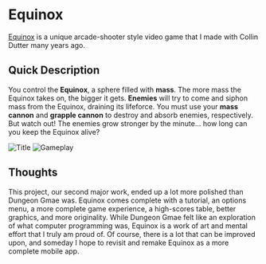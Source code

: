 # Equinox

[Equinox](https://github.com/nullromo/Equinox) is a unique arcade-shooter style video game that I made with Collin Dutter many years ago.

## Quick Description

You control the **Equinox**, a sphere filled with **mass**. The more mass the Equinox takes on, the bigger it gets. **Enemies** will try to come and siphon mass from the Equinox, draining its lifeforce. You must use your **mass cannon** and **grapple cannon** to destroy and absorb enemies, respectively. But watch out! The enemies grow stronger by the minute... how long can you keep the Equinox alive?

![Title](http://i.imgur.com/B6cSOe6.png)
![Gameplay](http://i.imgur.com/unOjjlI.gif)

## Thoughts

This project, our second major work, ended up a lot more polished than Dungeon Gmae was. Equinox comes complete with a tutorial, an options menu, a more complete game experience, a high-scores table, better graphics, and more originality. While Dungeon Gmae felt like an exploration of what computer programming was, Equinox is a work of art and mental effort that I truly am proud of. Of course, there is a lot that can be improved upon, and someday I hope to revisit and remake Equinox as a more complete mobile app.
